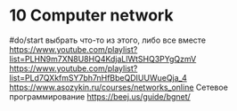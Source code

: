 # 10 Computer network
#do/start выбрать что-то из этого, либо все вместе
https://www.youtube.com/playlist?list=PLHN9m7XN8U8HQ4KdjaLlWtSHQ3PYgQzmV
https://www.youtube.com/playlist?list=PLd7QXkfmSY7bh7nHfBbeQDIUUWueQja_4
https://www.asozykin.ru/courses/networks_online
Сетевое программирование https://beej.us/guide/bgnet/